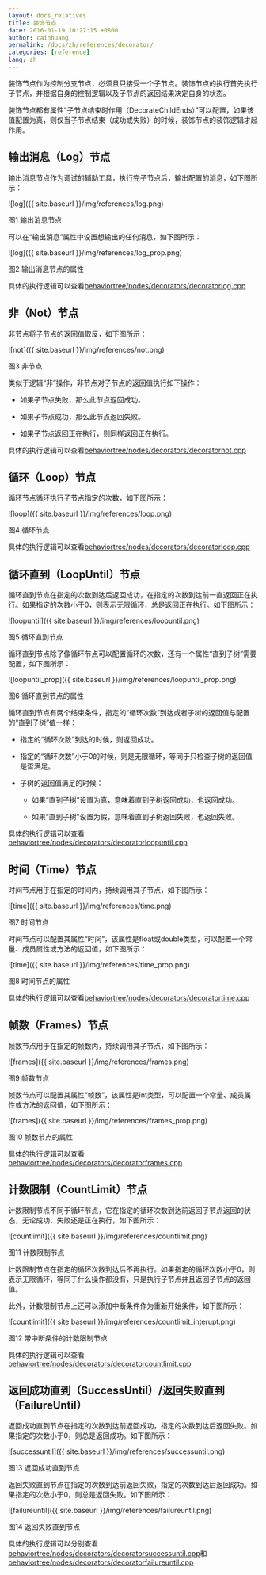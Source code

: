 ```yaml
---
layout: docs_relatives
title: 装饰节点 
date: 2016-01-19 10:27:15 +0800
author: cainhuang
permalink: /docs/zh/references/decorator/
categories: [reference]
lang: zh
---
```


装饰节点作为控制分支节点，必须且只接受一个子节点。装饰节点的执行首先执行子节点，并根据自身的控制逻辑以及子节点的返回结果决定自身的状态。

装饰节点都有属性“子节点结束时作用（DecorateChildEnds）”可以配置，如果该值配置为真，则仅当子节点结束（成功或失败）的时候，装饰节点的装饰逻辑才起作用。

## 输出消息（Log）节点

输出消息节点作为调试的辅助工具，执行完子节点后，输出配置的消息，如下图所示：

![log]({{ site.baseurl }}/img/references/log.png)

图1 输出消息节点

可以在“输出消息”属性中设置想输出的任何消息，如下图所示：

![log]({{ site.baseurl }}/img/references/log_prop.png)

图2 输出消息节点的属性

具体的执行逻辑可以查看[behaviortree/nodes/decorators/decoratorlog.cpp]({{site.repository}}/blob/master/src/behaviortree/nodes/decorators/decoratorlog.cpp)

## 非（Not）节点

非节点将子节点的返回值取反，如下图所示：

![not]({{ site.baseurl }}/img/references/not.png)

图3 非节点

类似于逻辑“非”操作，非节点对子节点的返回值执行如下操作：

- 如果子节点失败，那么此节点返回成功。

- 如果子节点成功，那么此节点返回失败。

- 如果子节点返回正在执行，则同样返回正在执行。

具体的执行逻辑可以查看[behaviortree/nodes/decorators/decoratornot.cpp]({{site.repository}}/blob/master/src/behaviortree/nodes/decorators/decoratornot.cpp)

## 循环（Loop）节点

循环节点循环执行子节点指定的次数，如下图所示：

![loop]({{ site.baseurl }}/img/references/loop.png)

图4 循环节点

具体的执行逻辑可以查看[behaviortree/nodes/decorators/decoratorloop.cpp]({{site.repository}}/blob/master/src/behaviortree/nodes/decorators/decoratorloop.cpp)

## 循环直到（LoopUntil）节点

循环直到节点在指定的次数到达后返回成功，在指定的次数到达前一直返回正在执行。如果指定的次数小于0，则表示无限循环，总是返回正在执行。如下图所示：

![loopuntil]({{ site.baseurl }}/img/references/loopuntil.png)

图5 循环直到节点

循环直到节点除了像循环节点可以配置循环的次数，还有一个属性“直到子树”需要配置，如下图所示：

![loopuntil_prop]({{ site.baseurl }}/img/references/loopuntil_prop.png)

图6 循环直到节点的属性

循环直到节点有两个结束条件，指定的“循环次数”到达或者子树的返回值与配置的“直到子树”值一样：

- 指定的“循环次数”到达的时候，则返回成功。

- 指定的“循环次数”小于0的时候，则是无限循环，等同于只检查子树的返回值是否满足。

- 子树的返回值满足的时候：

	- 如果“直到子树”设置为真，意味着直到子树返回成功，也返回成功。
	
	- 如果“直到子树”设置为假，意味着直到子树返回失败，也返回失败。

具体的执行逻辑可以查看[behaviortree/nodes/decorators/decoratorloopuntil.cpp]({{site.repository}}/blob/master/src/behaviortree/nodes/decorators/decoratorloopuntil.cpp)

## 时间（Time）节点

时间节点用于在指定的时间内，持续调用其子节点，如下图所示：

![time]({{ site.baseurl }}/img/references/time.png)

图7 时间节点

时间节点可以配置其属性“时间”，该属性是float或double类型，可以配置一个常量、成员属性或方法的返回值，如下图所示：

![time]({{ site.baseurl }}/img/references/time_prop.png)

图8 时间节点的属性

具体的执行逻辑可以查看[behaviortree/nodes/decorators/decoratortime.cpp]({{site.repository}}/blob/master/src/behaviortree/nodes/decorators/decoratortime.cpp)

## 帧数（Frames）节点

帧数节点用于在指定的帧数内，持续调用其子节点，如下图所示：

![frames]({{ site.baseurl }}/img/references/frames.png)

图9 帧数节点

帧数节点可以配置其属性“帧数”，该属性是int类型，可以配置一个常量、成员属性或方法的返回值，如下图所示：

![frames]({{ site.baseurl }}/img/references/frames_prop.png)

图10 帧数节点的属性

具体的执行逻辑可以查看[behaviortree/nodes/decorators/decoratorframes.cpp]({{site.repository}}/blob/master/src/behaviortree/nodes/decorators/decoratorframes.cpp)

## 计数限制（CountLimit）节点

计数限制节点不同于循环节点，它在指定的循环次数到达前返回子节点返回的状态，无论成功、失败还是正在执行，如下图所示：

![countlimit]({{ site.baseurl }}/img/references/countlimit.png)

图11 计数限制节点

计数限制节点在指定的循环次数到达后不再执行。如果指定的循环次数小于0，则表示无限循环，等同于什么操作都没有，只是执行子节点并且返回子节点的返回值。

此外，计数限制节点上还可以添加中断条件作为重新开始条件，如下图所示：

![countlimit]({{ site.baseurl }}/img/references/countlimit_interupt.png)

图12 带中断条件的计数限制节点

具体的执行逻辑可以查看[behaviortree/nodes/decorators/decoratorcountlimit.cpp]({{site.repository}}/blob/master/src/behaviortree/nodes/decorators/decoratorcountlimit.cpp)

## 返回成功直到（SuccessUntil）/返回失败直到（FailureUntil）

返回成功直到节点在指定的次数到达前返回成功，指定的次数到达后返回失败。如果指定的次数小于0，则总是返回成功。如下图所示：

![successuntil]({{ site.baseurl }}/img/references/successuntil.png)

图13 返回成功直到节点

返回失败直到节点在指定的次数到达前返回失败，指定的次数到达后返回成功。如果指定的次数小于0，则总是返回失败。如下图所示：

![failureuntil]({{ site.baseurl }}/img/references/failureuntil.png)

图14 返回失败直到节点

具体的执行逻辑可以分别查看[behaviortree/nodes/decorators/decoratorsuccessuntil.cpp]({{site.repository}}/blob/master/src/behaviortree/nodes/decorators/decoratorsuccessuntil.cpp)和[behaviortree/nodes/decorators/decoratorfailureuntil.cpp]({{site.repository}}/blob/master/src/behaviortree/nodes/decorators/decoratorfailureuntil.cpp)
